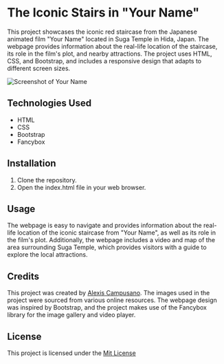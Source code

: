 # The Iconic Stairs in "Your Name"

This project showcases the iconic red staircase from the Japanese
animated film "Your Name" located in Suga Temple in Hida, Japan. The
webpage provides information about the real-life location of the
staircase, its role in the film's plot, and nearby attractions. The project
uses HTML, CSS, and Bootstrap, and includes a responsive design that
adapts to different screen sizes.

![Screenshot of Your Name](/images/img-readme.png)

## Technologies Used
- HTML
- CSS
- Bootstrap
- Fancybox

## Installation
1. Clone the repository.
2. Open the index.html file in your web browser.

## Usage
The webpage is easy to navigate and provides information about the
real-life location of the iconic staircase from "Your Name", as well as its
role in the film's plot. Additionally, the webpage includes a video and
map of the area surrounding Suga Temple, which provides visitors with a
guide to explore the local attractions.

## Credits
This project was created by [Alexis Campusano](https://github.com/alexiscampusano).
The images used in the project were sourced from various online resources.
The webpage design was inspired by Bootstrap, and the project makes use of
the Fancybox library for the image gallery and video player.


## License
This project is licensed under the [Mit License](https://opensource.org/licenses/MIT)
